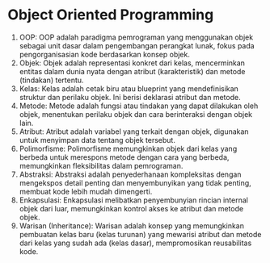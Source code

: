 # Object Oriented Programming

1. OOP: OOP adalah paradigma pemrograman yang menggunakan objek sebagai unit dasar dalam pengembangan perangkat lunak, fokus pada pengorganisasian kode berdasarkan konsep objek.
2. Objek: Objek adalah representasi konkret dari kelas, mencerminkan entitas dalam dunia nyata dengan atribut (karakteristik) dan metode (tindakan) tertentu.
3. Kelas: Kelas adalah cetak biru atau blueprint yang mendefinisikan struktur dan perilaku objek. Ini berisi deklarasi atribut dan metode.
4. Metode: Metode adalah fungsi atau tindakan yang dapat dilakukan oleh objek, menentukan perilaku objek dan cara berinteraksi dengan objek lain.
5. Atribut: Atribut adalah variabel yang terkait dengan objek, digunakan untuk menyimpan data tentang objek tersebut.
6. Polimorfisme: Polimorfisme memungkinkan objek dari kelas yang berbeda untuk merespons metode dengan cara yang berbeda, memungkinkan fleksibilitas dalam pemrograman.
7. Abstraksi: Abstraksi adalah penyederhanaan kompleksitas dengan mengekspos detail penting dan menyembunyikan yang tidak penting, membuat kode lebih mudah dimengerti.
8. Enkapsulasi: Enkapsulasi melibatkan penyembunyian rincian internal objek dari luar, memungkinkan kontrol akses ke atribut dan metode objek.
9. Warisan (Inheritance): Warisan adalah konsep yang memungkinkan pembuatan kelas baru (kelas turunan) yang mewarisi atribut dan metode dari kelas yang sudah ada (kelas dasar), mempromosikan reusabilitas kode.